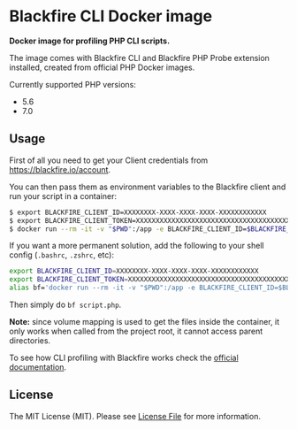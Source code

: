 # Blackfire CLI Docker image

**Docker image for profiling PHP CLI scripts.**

The image comes with Blackfire CLI and Blackfire PHP Probe extension installed, created from official PHP Docker images.

Currently supported PHP versions:

- 5.6
- 7.0


## Usage

First of all you need to get your Client credentials from https://blackfire.io/account.

You can then pass them as environment variables to the Blackfire client and run your script in a container:

``` bash
$ export BLACKFIRE_CLIENT_ID=XXXXXXXX-XXXX-XXXX-XXXX-XXXXXXXXXXXX
$ export BLACKFIRE_CLIENT_TOKEN=XXXXXXXXXXXXXXXXXXXXXXXXXXXXXXXXXXXXXXXXXXXXXXXXXXXXXXXXXXXXXXXX
$ docker run --rm -it -v "$PWD":/app -e BLACKFIRE_CLIENT_ID=$BLACKFIRE_CLIENT_ID -e BLACKFIRE_CLIENT_TOKEN=$BLACKFIRE_CLIENT_TOKEN webplates/blackfire-cli blackfire run php script.php
```

If you want a more permanent solution, add the following to your shell config (`.bashrc`, `.zshrc`, etc):

``` bash
export BLACKFIRE_CLIENT_ID=XXXXXXXX-XXXX-XXXX-XXXX-XXXXXXXXXXXX
export BLACKFIRE_CLIENT_TOKEN=XXXXXXXXXXXXXXXXXXXXXXXXXXXXXXXXXXXXXXXXXXXXXXXXXXXXXXXXXXXXXXXX
alias bf='docker run --rm -it -v "$PWD":/app -e BLACKFIRE_CLIENT_ID=$BLACKFIRE_CLIENT_ID -e BLACKFIRE_CLIENT_TOKEN=$BLACKFIRE_CLIENT_TOKEN webplates/blackfire-cli blackfire run php'
```

Then simply do `bf script.php`.

**Note:** since volume mapping is used to get the files inside the container, it only works when called from the project root, it cannot access parent directories.


To see how CLI profiling with Blackfire works check the [official documentation](https://blackfire.io/docs/cookbooks/profiling-cli).


## License

The MIT License (MIT). Please see [License File](LICENSE) for more information.
